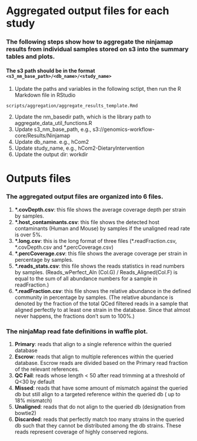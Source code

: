 Aggregated output files for each study
====================


### The following steps show how to aggregate the ninjamap results from individual samples stored on s3 into the summary tables and plots. 
#### The s3 path should be in the format `<s3_nm_base_path>/<db_name>/<study_name>`

1. Update the paths and variables in the following sctipt, then run the R Markdown file in RStudio
```{bash}
scripts/aggregation/aggregate_results_template.Rmd
```
2. Update the nm_basedir path, which is the library path to aggregate_data_util_functions.R
3. Update s3_nm_base_path, e.g., s3://genomics-workflow-core/Results/Ninjamap  
4. Update db_name. e.g., hCom2
5. Update study_name, e.g., hCom2-DietaryIntervention
6. Update the output dir: workdir

Outputs files
====================

### The aggregated output files are organized into 6 files.

1. **\*.covDepth.csv**: this file shows the average coverage depth per strain by samples.
2. **\*.host_contaminants.csv**: this file shows the detected host contaminants (Human and Mouse) by samples if the unaligned read rate is over 5%.
3. **\*.long.csv**: this is the long format of three files (\*.readFraction.csv, \*.covDepth.csv and \*.percCoverage.csv)
4. **\*.percCoverage.csv**: this file shows the average coverage per strain in percentage by samples.
5. **\*.reads_stats.csv**: this file shows the reads statistics in read numbers by samples. (Reads_wPerfect_Aln (Col.G) / Reads_Aligned(Col.F) is equal to the sum of all abundance numbers for a sample in readFraction.)
6. **\*.readFraction.csv**: this file shows the relative abundance in the defined community in percentage by samples. (The relative abundance is denoted by the fraction of the total QCed filtered reads in a sample that aligned perfectly to at least one strain in the database. Since that almost never happens, the fractions don’t sum to 100%.)

### The ninjaMap read fate definitions in waffle plot.

1. **Primary**: reads that align to a single reference within the queried database
2. **Escrow**: reads that align to multiple references within the queried database. Escrow reads are divided based on the Primary read fraction of the relevant references.
3. **QC Fail**: reads whose length < 50 after read trimming at a threshold of Q<30 by default
4. **Missed**: reads that have some amount of mismatch against the queried db but still align to a targeted reference within the queried db ( up to 18% mismatch)
5. **Unaligned**: reads that do not align to the queried db (designation from bowtie2)
6. **Discarded**: reads that perfectly match too many strains in the queried db such that they cannot be distributed among the db strains. These reads represent coverage of highly conserved regions.